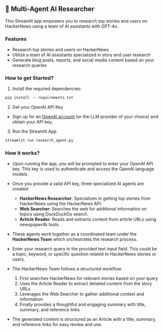 ## 📰 Multi-Agent AI Researcher
This Streamlit app empowers you to research top stories and users on HackerNews using a team of AI assistants with GPT-4o. 

### Features
- Research top stories and users on HackerNews
- Utilize a team of AI assistants specialized in story and user research
- Generate blog posts, reports, and social media content based on your research queries

### How to get Started?

1. Install the required dependencies:

```bash
pip install -r requirements.txt
```
2. Get your OpenAI API Key

- Sign up for an [OpenAI account](https://platform.openai.com/) (or the LLM provider of your choice) and obtain your API key.

3. Run the Streamlit App
```bash
streamlit run research_agent.py
```

### How it works?

- Upon running the app, you will be prompted to enter your OpenAI API key. This key is used to authenticate and access the OpenAI language models.
- Once you provide a valid API key, three specialized AI agents are created:
    - **HackerNews Researcher**: Specializes in getting top stories from HackerNews using the HackerNews API.
    - **Web Searcher**: Searches the web for additional information on topics using DuckDuckGo search.
    - **Article Reader**: Reads and extracts content from article URLs using newspaper4k tools.

- These agents work together as a coordinated team under the **HackerNews Team** which orchestrates the research process.
- Enter your research query in the provided text input field. This could be a topic, keyword, or specific question related to HackerNews stories or users.
- The HackerNews Team follows a structured workflow:
    1. First searches HackerNews for relevant stories based on your query
    2. Uses the Article Reader to extract detailed content from the story URLs
    3. Leverages the Web Searcher to gather additional context and information
    4. Finally provides a thoughtful and engaging summary with title, summary, and reference links
- The generated content is structured as an Article with a title, summary, and reference links for easy review and use.

